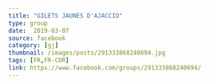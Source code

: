 ```yaml
---
title: "GILETS JAUNES D'AJACCIO"
type: group
date:  2019-03-07
source: facebook
category: [gj]
thumbnail: /images/posts/291333868240694.jpg
tags: [FR,FR-COR]
link: https://www.facebook.com/groups/291333868240694/
---
```

